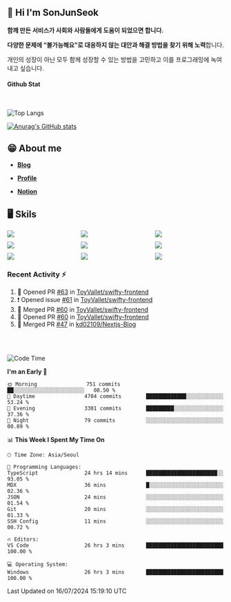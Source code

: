## 👋 Hi I'm SonJunSeok

**함께 만든 서비스가 사회와 사람들에게 도움이 되었으면 합니다.** 

**다양한 문제에 “불가능해요”로 대응하지 않는 대안과 해결 방법을 찾기 위해 노력**합니다. 

개인의 성장이 아닌 모두 함께 성장할 수 있는 방법을 고민하고 이를 프로그래밍에 녹여내고 싶습니다.

#### Github Stat
<div style="margin-top:50px;">

![Top Langs](https://github-readme-stats.vercel.app/api/top-langs/?username=kd02109&layout=compact&bg_color=dbf4ff&title_color=67adcc&text_color=67adcc&hide_border=true&show_icons=true&icon_color=67adcc&rank_icon=github&count_private=true&card_width=400px&card_height=300px)

[![Anurag's GitHub stats](https://github-readme-stats.vercel.app/api?username=kd02109&bg_color=dbf4ff&title_color=67adcc&text_color=67adcc&hide_border=true&show_icons=true&icon_color=67adcc&rank_icon=github&count_private=true&card_width=250px)](https://github.com/anuraghazra/github-readme-stats)


</div>



## 😁 About me
-  <a href="https://sonblog.vercel.app/" target="_blank"><strong>Blog</strong></a>

-  <a href="https://nostalgic-marquis-7af.notion.site/Frontend-Engineer-ec9b6e38c7824e7fb7f6fca4fc8564a5?pvs=74" target="_blank"><strong>Profile</strong></a>

-  <a href="https://nostalgic-marquis-7af.notion.site/Front-End-f0f3b7fcec3045c482c1cd33dfcf2abc?pvs=74" target="_blank"><strong>Notion</strong></a>

## 🖥️ Skils


<div style="display:grid; grid-template-rows:repeat(3, 1fr); grid-template-columns:repeat(3, 1fr); gap:10px">
  <img src="https://img.shields.io/badge/javascript-F7DF1E?style=flat-square&logo=javascript&logoColor=black"> 
  <img src="https://img.shields.io/badge/typescript-3178C6?style=flat-square&logo=typescript&logoColor=white"/>
  <img src="https://img.shields.io/badge/react-61DAFB?style=flat-square&logo=react&logoColor=black"/>
  <img src="https://img.shields.io/badge/redux-764ABC?style=flat-square&logo=redux&logoColor=white"/>
  <img src="https://img.shields.io/badge/styledcomponents-DB7093?style=flat-square&logo=styledcomponents&logoColor=white"/>
  <img src="https://img.shields.io/badge/tailwindcss-06B6D4?style=flat-square&logo=tailwindcss&logoColor=white"/>
  <img src="https://img.shields.io/badge/reactquery-FF4154?style=flat-square&logo=reactquery&logoColor=white"/>
  <img src="https://img.shields.io/badge/Next.js-B4B4DC?style=flat&logo=Next.js&logoColor=black"/>
  <img src="https://img.shields.io/badge/reactrouter-CA4245?style=flat-square&logo=reactrouter&logoColor=white"/>
</div>

### Recent Activity :zap:
<!--START_SECTION:activity-->
1. 💪 Opened PR [#63](https://github.com/ToyVallet/swifty-frontend/pull/63) in [ToyVallet/swifty-frontend](https://github.com/ToyVallet/swifty-frontend)
2. ❗ Opened issue [#61](https://github.com/ToyVallet/swifty-frontend/issues/61) in [ToyVallet/swifty-frontend](https://github.com/ToyVallet/swifty-frontend)
3. 🎉 Merged PR [#60](https://github.com/ToyVallet/swifty-frontend/pull/60) in [ToyVallet/swifty-frontend](https://github.com/ToyVallet/swifty-frontend)
4. 💪 Opened PR [#60](https://github.com/ToyVallet/swifty-frontend/pull/60) in [ToyVallet/swifty-frontend](https://github.com/ToyVallet/swifty-frontend)
5. 🎉 Merged PR [#47](https://github.com/kd02109/Nextjs-Blog/pull/47) in [kd02109/Nextjs-Blog](https://github.com/kd02109/Nextjs-Blog)
<!--END_SECTION:activity-->

<br/>
<br/>

<!--START_SECTION:waka-->
![Code Time](http://img.shields.io/badge/Code%20Time-1%2C873%20hrs%2042%20mins-blue)

**I'm an Early 🐤** 

```text
🌞 Morning                751 commits         ██░░░░░░░░░░░░░░░░░░░░░░░   08.50 % 
🌆 Daytime                4704 commits        █████████████░░░░░░░░░░░░   53.24 % 
🌃 Evening                3301 commits        █████████░░░░░░░░░░░░░░░░   37.36 % 
🌙 Night                  79 commits          ░░░░░░░░░░░░░░░░░░░░░░░░░   00.89 % 
```


📊 **This Week I Spent My Time On** 

```text
🕑︎ Time Zone: Asia/Seoul

💬 Programming Languages: 
TypeScript               24 hrs 14 mins      ███████████████████████░░   93.05 % 
MDX                      36 mins             █░░░░░░░░░░░░░░░░░░░░░░░░   02.36 % 
JSON                     24 mins             ░░░░░░░░░░░░░░░░░░░░░░░░░   01.54 % 
Git                      20 mins             ░░░░░░░░░░░░░░░░░░░░░░░░░   01.33 % 
SSH Config               11 mins             ░░░░░░░░░░░░░░░░░░░░░░░░░   00.72 % 

🔥 Editors: 
VS Code                  26 hrs 3 mins       █████████████████████████   100.00 % 

💻 Operating System: 
Windows                  26 hrs 3 mins       █████████████████████████   100.00 % 
```


 Last Updated on 16/07/2024 15:19:10 UTC
<!--END_SECTION:waka-->

